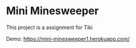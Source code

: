 # Mini Minesweeper

This project is a assignment for Tiki

Demo: https://mini-minesweeper1.herokuapp.com/
